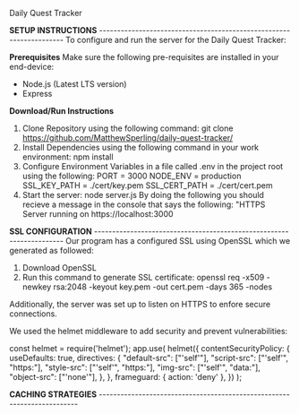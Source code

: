 Daily Quest Tracker 

**SETUP INSTRUCTIONS** --------------------------------------------------------------------
To configure and run the server for the Daily Quest Tracker:

**Prerequisites**
Make sure the following pre-requisites are installed in your end-device:
- Node.js (Latest LTS version)
- Express 

**Download/Run Instructions**
1. Clone Repository using the following command:
   git clone https://github.com/MatthewSperling/daily-quest-tracker/
2. Install Dependencies using the following command in your work environment:
   npm install
3. Configure Environment Variables in a file called .env in the project root using the following:
   PORT = 3000
   NODE_ENV = production
   SSL_KEY_PATH = ./cert/key.pem
   SSL_CERT_PATH = ./cert/cert.pem
5. Start the server:
   node server.js
By doing the following you should recieve a message in the console that says the following:
"HTTPS Server running on https://localhost:3000

**SSL CONFIGURATION** ---------------------------------------------------------------------
Our program has a configured SSL using OpenSSL which we generated as followed: 
1. Download OpenSSL
2. Run this command to generate SSL certificate:
   openssl req -x509 -newkey rsa:2048 -keyout key.pem -out cert.pem -days 365 -nodes

Additionally, the server was set up to listen on HTTPS to enfore secure connections. 

We used the helmet middleware to add security and prevent vulnerabilities: 

const helmet = require('helmet');
app.use(
    helmet({
        contentSecurityPolicy: {
            useDefaults: true,
            directives: {
                "default-src": ["'self'"],
                "script-src": ["'self'", "https:"],
                "style-src": ["'self'", "https:"],
                "img-src": ["'self'", "data:"],
                "object-src": ["'none'"],
            },
        },
        frameguard: { action: 'deny' },
    })
);

**CACHING STRATEGIES** ------------------------------------------------------------------------





   

